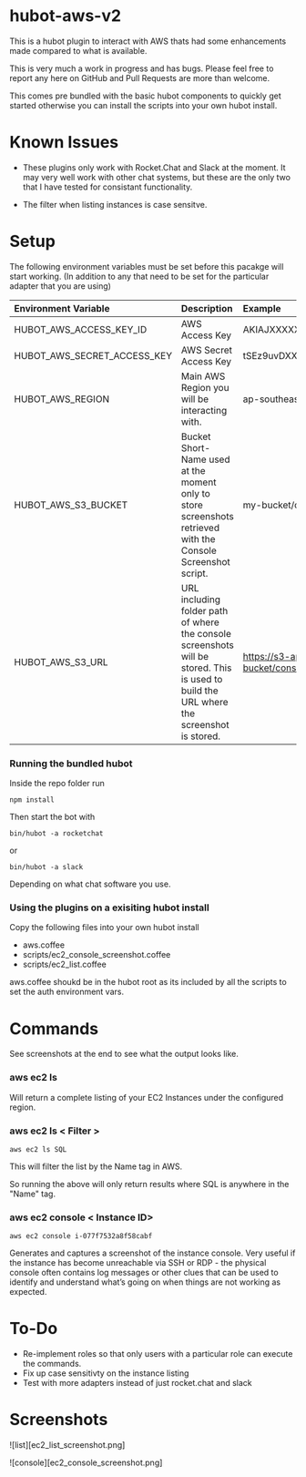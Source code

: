 # hubot-aws-v2
This is a hubot plugin to interact with AWS thats had some enhancements made compared to what is available. 

This is very much a work in progress and has bugs. Please feel free to report any here on GitHub and Pull Requests are more than welcome.

This comes pre bundled with the basic hubot components to quickly get started otherwise you can install the scripts into your own hubot install.


# Known Issues
* These plugins only work with Rocket.Chat and Slack at the moment. It may very well work with other chat systems, but these are the only two that I have tested for consistant functionality. 

* The filter when listing instances is case sensitve. 



# Setup
The following environment variables must be set before this pacakge will start working. (In addition to any that need to be set for the particular adapter that you are using)

Environment Variable | Description | Example
:---- | :---- | :----
HUBOT_AWS_ACCESS_KEY_ID | AWS Access Key | AKIAJXXXXXXSSSSQYZKQ
HUBOT_AWS_SECRET_ACCESS_KEY | AWS Secret Access Key | tSEz9uvDXXXXXXXqO5yXXFGmXXnXXGXXZRj8XXXX
HUBOT_AWS_REGION | Main AWS Region you will be interacting with. | ap-southeast-2
HUBOT_AWS_S3_BUCKET | Bucket Short-Name used at the moment only to store screenshots retrieved with the Console Screenshot script. | my-bucket/console-screenshots
HUBOT_AWS_S3_URL | URL including folder path of where the console screenshots will be stored. This is used to build the URL where the screenshot is stored. | https://s3-ap-southeast-2.amazonaws.com/my-bucket/console-screenshots/

### Running the bundled hubot 
Inside the repo folder run 

```
npm install
```

Then start the bot with 

```
bin/hubot -a rocketchat
```

or

```
bin/hubot -a slack
```

Depending on what chat software you use. 

### Using the plugins on a exisiting hubot install
Copy the following files into your own hubot install

* aws.coffee
* scripts/ec2_console_screenshot.coffee
* scripts/ec2_list.coffee

aws.coffee shoukd be in the hubot root as its included by all the scripts to set the auth environment vars.

# Commands 
See screenshots at the end to see what the output looks like. 

### aws ec2 ls
Will return a complete listing of your EC2 Instances under the configured region. 

### aws ec2 ls < Filter > 
```
aws ec2 ls SQL 
```
This will filter the list by the Name tag in AWS.

So running the above will only return results where SQL is anywhere in the "Name" tag.

### aws ec2 console < Instance ID> 
```
aws ec2 console i-077f7532a8f58cabf
```

Generates and captures a screenshot of the instance console. Very useful if the instance has become unreachable via SSH or RDP - the physical console often contains log messages or other clues that can be used to identify and understand what’s going on when things are not working as expected.

# To-Do
* Re-implement roles so that only users with a particular role can execute the commands. 
* Fix up case sensitivty on the instance listing 
* Test with more adapters instead of just rocket.chat and slack

# Screenshots
![list][ec2_list_screenshot.png]

![console][ec2_console_screenshot.png]